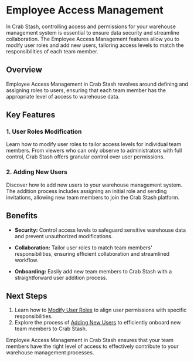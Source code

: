 # Employee Access Management

In Crab Stash, controlling access and permissions for your warehouse management system is essential to ensure data security and streamline collaboration. The Employee Access Management features allow you to modify user roles and add new users, tailoring access levels to match the responsibilities of each team member.

## Overview

Employee Access Management in Crab Stash revolves around defining and assigning roles to users, ensuring that each team member has the appropriate level of access to warehouse data.

## Key Features

### 1. User Roles Modification

Learn how to modify user roles to tailor access levels for individual team members. From viewers who can only observe to administrators with full control, Crab Stash offers granular control over user permissions.

### 2. Adding New Users

Discover how to add new users to your warehouse management system. The addition process includes assigning an initial role and sending invitations, allowing new team members to join the Crab Stash platform.

## Benefits

- **Security:** Control access levels to safeguard sensitive warehouse data and prevent unauthorized modifications.

- **Collaboration:** Tailor user roles to match team members' responsibilities, ensuring efficient collaboration and streamlined workflow.

- **Onboarding:** Easily add new team members to Crab Stash with a straightforward user addition process.

## Next Steps

1. Learn how to [Modify User Roles](user-roles-modification.md) to align user permissions with specific responsibilities.
2. Explore the process of [Adding New Users](adding-new-users.md) to efficiently onboard new team members to Crab Stash.

Employee Access Management in Crab Stash ensures that your team members have the right level of access to effectively contribute to your warehouse management processes.
